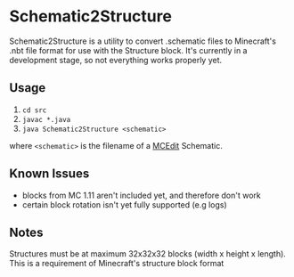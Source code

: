 # Schematic2Structure
Schematic2Structure is a utility to convert .schematic files to Minecraft's .nbt file format for use with the Structure block.
It's currently in a development stage, so not everything works properly yet. 

## Usage
1. `cd src`
2. `javac *.java`
3. `java Schematic2Structure <schematic>`

where `<schematic>` is the filename of a [MCEdit](http://www.mcedit.net/) Schematic. 


## Known Issues
- blocks from MC 1.11 aren't included yet, and therefore don't work
- certain block rotation isn't yet fully supported (e.g logs)

## Notes
Structures must be at maximum 32x32x32 blocks (width x height x length). This is a requirement of Minecraft's structure block format

